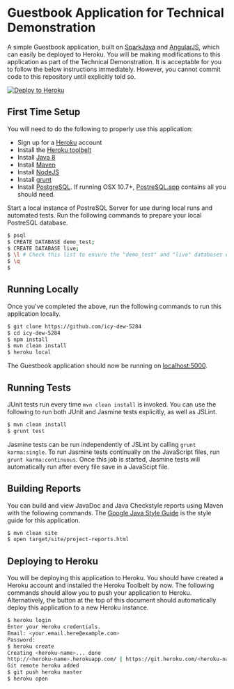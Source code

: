 # Guestbook Application for Technical Demonstration

A simple Guestbook application, built on [SparkJava](http://www.sparkjava.com) and [AngularJS](http://www.angularjs.org), which can easily be deployed to Heroku. You will be making modifications to this application as part of the Technical Demonstration. It is acceptable for you to follow the below instructions immediately. However, you cannot commit code to this repository until explicitly told so.

[![Deploy to Heroku](https://www.herokucdn.com/deploy/button.png)](https://heroku.com/deploy?template=https://github.com/uscis-td/icy-dew-5284)

## First Time Setup

You will need to do the following to properly use this application:
* Sign up for a [Heroku](https://www.heroku.com/) account
* Install the [Heroku toolbelt](https://toolbelt.heroku.com/)
* Install [Java 8](http://www.oracle.com/technetwork/java/javase/downloads/jdk8-downloads-2133151.html)
* Install [Maven](https://maven.apache.org/download.cgi)
* Install [NodeJS](https://nodejs.org/)
* Install [grunt](http://gruntjs.com/)
* Install [PostgreSQL](https://www.postgresql.org/). If running OSX 10.7+, [PostreSQL.app](http://postgresapp.com/) contains all you should need.

Start a local instance of PostreSQL Server for use during local runs and automated tests. Run the following commands to prepare your local PostreSQL database.

```sh
$ psql
$ CREATE DATABASE demo_test;
$ CREATE DATABASE live;
$ \l # Check this list to ensure the "demo_test" and "live" databases exist.
$ \q
$
```

## Running Locally

Once you've completed the above, run the following commands to run this application locally.

```sh
$ git clone https://github.com/icy-dew-5284
$ cd icy-dew-5284
$ npm install
$ mvn clean install
$ heroku local
```

The Guestbook application should now be running on [localhost:5000](http://localhost:5000/).

## Running Tests

JUnit tests run every time `mvn clean install` is invoked. You can use the following to run both JUnit and Jasmine tests explicitly, as well as JSLint.

```sh
$ mvn clean install
$ grunt test
```

Jasmine tests can be run independently of JSLint by calling `grunt karma:single`. To run Jasmine tests continually on the JavaScript files, run `grunt karma:continuous`. Once this job is started, Jasmine tests will automatically run after every file save in a JavaScipt file.

## Building Reports

You can build and view JavaDoc and Java Checkstyle reports using Maven with the following commands. The [Google Java Style Guide](https://github.com/google/styleguide) is the style guide for this application.

```sh
$ mvn clean site
$ open target/site/project-reports.html
```

## Deploying to Heroku

You will be deploying this application to Heroku. You should have created a Heroku account and installed the Heroku Toolbelt by now. The following commands should allow you to push your application to Heroku. Alternatively, the button at the top of this document should automatically deploy this application to a new Heroku instance.

```sh
$ heroku login
Enter your Heroku credentials.
Email: <your.email.here@example.com>
Password:
$ heroku create
Creating <heroku-name>... done
http://<heroku-name>.herokuapp.com/ | https://git.heroku.com/<heroku-name>.git
Git remote heroku added
$ git push heroku master
$ heroku open
```
